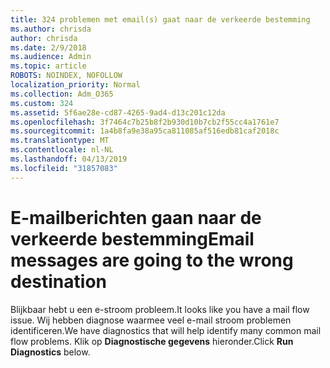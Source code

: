 ```yaml
---
title: 324 problemen met email(s) gaat naar de verkeerde bestemming
ms.author: chrisda
author: chrisda
ms.date: 2/9/2018
ms.audience: Admin
ms.topic: article
ROBOTS: NOINDEX, NOFOLLOW
localization_priority: Normal
ms.collection: Adm_O365
ms.custom: 324
ms.assetid: 5f6ae28e-cd87-4265-9ad4-d13c201c12da
ms.openlocfilehash: 3f7464c7b25b8f2b930d10b7cb2f55cc4a1761e7
ms.sourcegitcommit: 1a4b8fa9e38a95ca811085af516edb81caf2018c
ms.translationtype: MT
ms.contentlocale: nl-NL
ms.lasthandoff: 04/13/2019
ms.locfileid: "31857083"
---
```

# <a name="email-messages-are-going-to-the-wrong-destination"></a><span data-ttu-id="81c1c-102">E-mailberichten gaan naar de verkeerde bestemming</span><span class="sxs-lookup"><span data-stu-id="81c1c-102">Email messages are going to the wrong destination</span></span>

<span data-ttu-id="81c1c-103">Blijkbaar hebt u een e-stroom probleem.</span><span class="sxs-lookup"><span data-stu-id="81c1c-103">It looks like you have a mail flow issue.</span></span> <span data-ttu-id="81c1c-104">Wij hebben diagnose waarmee veel e-mail stroom problemen identificeren.</span><span class="sxs-lookup"><span data-stu-id="81c1c-104">We have diagnostics that will help identify many common mail flow problems.</span></span> <span data-ttu-id="81c1c-105">Klik op **Diagnostische gegevens** hieronder.</span><span class="sxs-lookup"><span data-stu-id="81c1c-105">Click **Run Diagnostics** below.</span></span>
